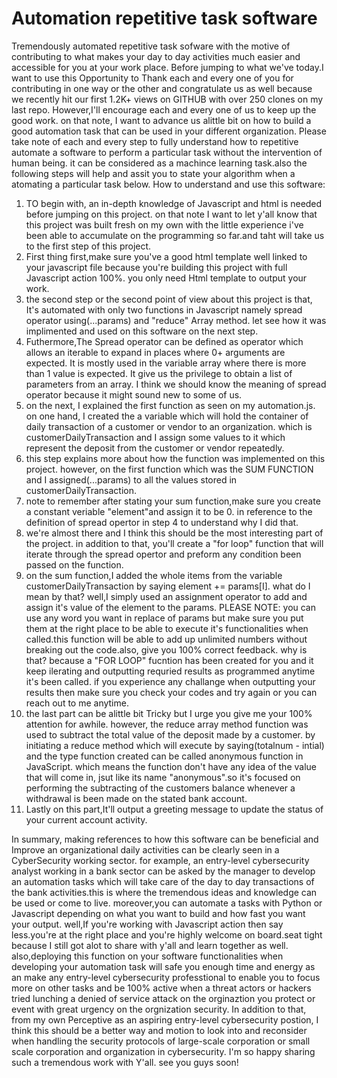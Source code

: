 # Automation repetitive task software
Tremendously automated repetitive task sofware  with the motive of contributing to what makes your day to day activities much easier and accessible for you at your work place.
Before jumping to what we've today.I want to use this Opportunity to Thank each and every one of you for contributing in one way or the other and congratulate us as well because we recently hit our first 1.2K+ views on GITHUB with over 250 clones on my last repo. However,I'll encourage each and every one of us to keep up the good work. on that note, I want to advance us alittle bit on how to build a good automation task that can be used in your different organization. Please take note of each and every step to fully understand how to repetitive automate a software to perform a particular task without the intervention of human being. it can be considered as a machince learning task.also the following steps will help and assit you to state your algorithm when a atomating a particular task below.
How to understand and use this software:

1. TO begin with, an in-depth knowledge of Javascript and html is needed before jumping on this project. on that note I want to let y'all know that this project was built fresh on my own with the little experience i've been able to accumulate on the programming so far.and taht will take us to the first step of this project.
2. First thing first,make sure you've a good html template well linked to your javascript file because you're building this project with full Javascript action 100%. you only need Html template to output your work.
3. the second step or the second point of view about this project is that, It's automated with only two functions in Javascript namely spread operator using(...params) and "reduce" Array method. let see how it was implimented and used on this software on the next step.
4. Futhermore,The Spread operator can be defined as operator which allows an iterable to expand in places where 0+ arguments are expected. It is mostly used in the variable array where there is more than 1 value is expected. It give us the privilege to obtain a list of parameters from an array. I think we should know the meaning of spread operator because it might sound new to some of us.
5. on the next, I explained the first function as seen on my automation.js. on one hand, I created the a variable which will hold the container of daily transaction of a customer or vendor to an organization. which is customerDailyTransaction and I assign some values to it which represent the deposit from the customer or vendor repeatedly.
6. this step explains more about how the function was implemented on this project. however, on the first function which was the SUM FUNCTION and I assigned(...params) to all the values stored in customerDailyTransaction.
7. note to remember after stating your sum function,make sure you create a constant veriable "element"and assign it to be 0. in reference to the definition of spread opertor in step 4 to understand why I did that.
8. we're almost there and I think this should be the most interesting part of the project. in addition to that, you'll create a "for loop" function that will iterate through the spread opertor and preform any condition been passed on the function.
9. on the sum function,I added the whole items from the variable customerDailyTransaction by saying element += params[I]. what do I mean by that? well,I simply used an assignment operator to add and assign it's value of the element to the params.
 PLEASE NOTE: you can use any word you want in replace of params  but make sure you put them at the right place to be able to execute it's functionalities when called.this function will be able to add up unlimited numbers without breaking out the code.also, give you 100% correct feedback. why is that? because a "FOR LOOP" fucntion has been created for you and it keep ilerating and outputting requried results as programmed anytime it's been called. if you experience any challange when outputting your results then make sure you check your codes and try again or you can reach out to me anytime.
10. the last part can be alittle bit Tricky but I urge you give me your 100% attention for awhile. however, the reduce array method function was used to subtract the total value of the deposit made by a customer. by initiating a reduce method which will execute by saying(totalnum - intial) and the type function created can be called anonymous function in JavaScript. which means the function don't have any idea of the value that will come in, jsut like its name "anonymous".so it's focused on performing the subtracting of the customers balance whenever a withdrawal is been made on the stated bank account.
11. Lastly  on this part,It'll output a greeting message to update the status of your current account activity. 

In summary, making references to how this software can be beneficial and Improve an organizational daily activities can be clearly seen in a CyberSecurity working sector. for example, an entry-level cybersecurity analyst working in a bank sector can be asked by the manager to develop an automation tasks which will take care of the day to day transactions of the bank activities.this is where the tremendous ideas and knowledge can be used or come to live. moreover,you can automate a tasks with Python or Javascript depending on what you want to build and how fast you want your output. well,If you're working with Javascript action then say less.you're at the right place and you're highly welcome on board.seat tight because I still got alot to share with y'all and learn together as well. also,deploying this function on your software functionalities when developing your automation task will safe you enough time and energy as an  make any entry-level cybersecurity professtional to enable you to focus more on other tasks and be 100% active when a threat actors or hackers tried lunching a denied of service attack on the orginaztion you protect or event with great urgency on the orgnization security.
In addition to that, from my own Perceptive as an aspiring entry-level cybersecurity postion, I think this should be a better way and motion to look into and reconsider when handling the security protocols of  large-scale corporation or small scale corporation and organization in cybersecurity. I'm so happy sharing such a tremendous work with Y'all. see you guys soon!  



